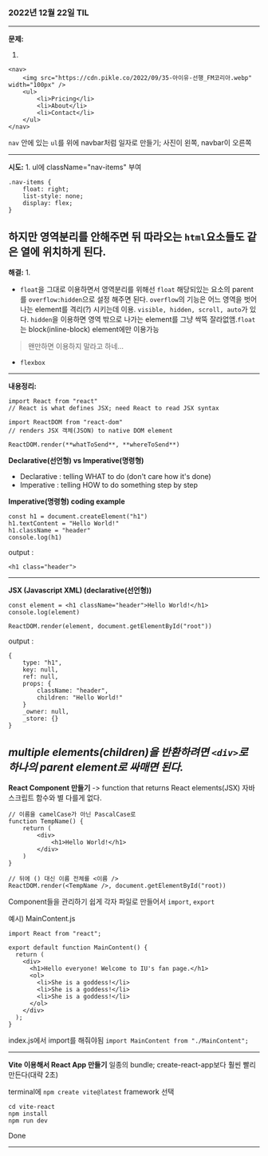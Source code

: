 ### 2022년 12월 22일 TIL
---

**문제:**

1. 
```
<nav>
    <img src="https://cdn.pikle.co/2022/09/35-아이유-선행_FM코리아.webp" width="100px" />
    <ul>
        <li>Pricing</li>
        <li>About</li>
        <li>Contact</li>
    </ul>
</nav>
```
`nav` 안에 있는 `ul`를 위에 navbar처럼 일자로 만들기; 사진이 왼쪽, navbar이 오른쪽

---
**시도:**
1. 
ul에 className="nav-items" 부여
```
.nav-items {
    float: right;
    list-style: none;
    display: flex;
}
```
하지만 영역분리를 안해주면 뒤 따라오는 `html`요소들도 같은 열에 위치하게 된다.
---
**해결:**
1. 
- `float`을 그대로 이용하면서 영역분리를 위해선 `float` 해당되있는 요소의 parent를 `overflow:hidden`으로 설정 해주면 된다. `overflow`의 기능은 어느 영역을 벗어나는 element를 격리(?) 시키는데 이용. `visible, hidden, scroll, auto`가 있다. `hidden`을 이용하면 영역 밖으로 나가는 element를 그냥 싹뚝 잘라없앰.`float`는 block(inline-block) element에만 이용가능
>왠만하면 이용하지 말라고 하네...
- `flexbox`

---
**내용정리:**
```
import React from "react"
// React is what defines JSX; need React to read JSX syntax

import ReactDOM from "react-dom"
// renders JSX 객체(JSON) to native DOM element

ReactDOM.render(**whatToSend**, **whereToSend**)
```
**Declarative(선언형) vs Imperative(명령형)**
- Declarative : telling WHAT to do (don't care how it's done)
- Imperative : telling HOW to do something step by step

**Imperative(명령형) coding example**
```
const h1 = document.createElement("h1")
h1.textContent = "Hello World!"
h1.className = "header"
console.log(h1)
```


output :
```
<h1 class="header">
```

---

**JSX (Javascript XML) (declarative(선언형))**
```
const element = <h1 className="header">Hello World!</h1>
console.log(element)

ReactDOM.render(element, document.getElementById("root"))
```

output :
```
{
    type: "h1",
    key: null,
    ref: null,
    props: {
        className: "header",
        children: "Hello World!"
    }
    _owner: null,
    _store: {}
}
```

*multiple elements(children)을 반환하려면 `<div>`로 하나의 parent element로 싸매면 된다.*
---

**React Component 만들기**
-> function that returns React elements(JSX)
자바스크립트 함수와 별 다를게 없다.
```
// 이름을 camelCase가 아닌 PascalCase로
function TempName() {
    return (
        <div>
            <h1>Hello World!</h1>
        </div>
    )
}

// 뒤에 () 대신 이름 전체를 <이름 />
ReactDOM.render(<TempName />, document.getElementById("root))
```

Component들을 관리하기 쉽게 각자 파일로 만들어서 `import`, `export`

예시) MainContent.js
```
import React from "react";

export default function MainContent() {
  return (
    <div>
      <h1>Hello everyone! Welcome to IU's fan page.</h1>
      <ol>
        <li>She is a goddess!</li>
        <li>She is a goddess!</li>
        <li>She is a goddess!</li>
      </ol>
    </div>
  );
}
```
index.js에서 import를 해줘야됨
`import MainContent from "./MainContent";`

---
**Vite 이용해서 React App 만들기**
일종의 bundle; create-react-app보다 훨씬 빨리 만든다(대략 2초)

terminal에
`npm create vite@latest`
framework 선택
```
cd vite-react
npm install
npm run dev
```
Done

---
